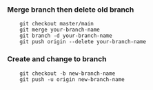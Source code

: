 ### Merge branch then delete old branch

        git checkout master/main
        git merge your-branch-name
        git branch -d your-branch-name 
        git push origin --delete your-branch-name

### Create and change to branch
        
        git checkout -b new-branch-name
        git push -u origin new-branch-name